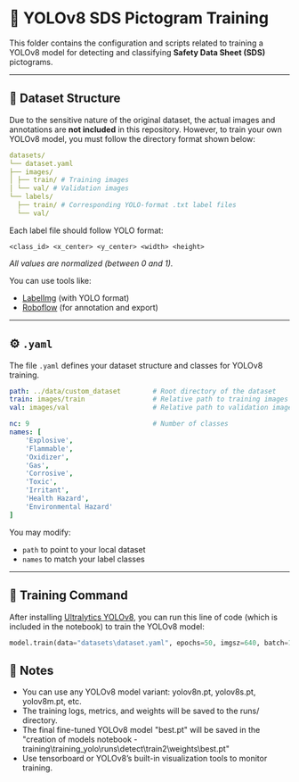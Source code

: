 # 🧠 YOLOv8 SDS Pictogram Training

This folder contains the configuration and scripts related to training a YOLOv8 model for detecting and classifying **Safety Data Sheet (SDS)** pictograms.

---

## 📂 Dataset Structure

Due to the sensitive nature of the original dataset, the actual images and annotations are **not included** in this repository. However, to train your own YOLOv8 model, you must follow the directory format shown below:

```yaml
datasets/
└── dataset.yaml
├── images/
│ ├── train/ # Training images
│ └── val/ # Validation images
└── labels/
  ├── train/ # Corresponding YOLO-format .txt label files
  └── val/
```

Each label file should follow YOLO format:

``
<class_id> <x_center> <y_center> <width> <height>
``

*All values are normalized (between 0 and 1).*

You can use tools like:
- [LabelImg](https://github.com/tzutalin/labelImg) (with YOLO format)
- [Roboflow](https://roboflow.com) (for annotation and export)

---

## ⚙️ `.yaml`

The file `.yaml` defines your dataset structure and classes for YOLOv8 training.

```yaml
path: ../data/custom_dataset        # Root directory of the dataset
train: images/train                 # Relative path to training images
val: images/val                     # Relative path to validation images

nc: 9                               # Number of classes
names: [
    'Explosive',
    'Flammable',
    'Oxidizer',
    'Gas',
    'Corrosive',
    'Toxic',
    'Irritant',
    'Health Hazard',
    'Environmental Hazard'
]
```

You may modify:

- `path` to point to your local dataset
- `names` to match your label classes

---

## 🏁 Training Command

After installing [Ultralytics YOLOv8](https://docs.ultralytics.com/), you can run this line of code (which is included in the notebook) to train the YOLOv8 model:

```python
model.train(data="datasets\dataset.yaml", epochs=50, imgsz=640, batch=16, augment=True)
```

## 📌 Notes

- You can use any YOLOv8 model variant: yolov8n.pt, yolov8s.pt, yolov8m.pt, etc.
- The training logs, metrics, and weights will be saved to the runs/ directory.
- The final fine-tuned YOLOv8 model "best.pt" will be saved in the "creation of models notebook - training\training_yolo\runs\detect\train2\weights\best.pt"
- Use tensorboard or YOLOv8’s built-in visualization tools to monitor training.
